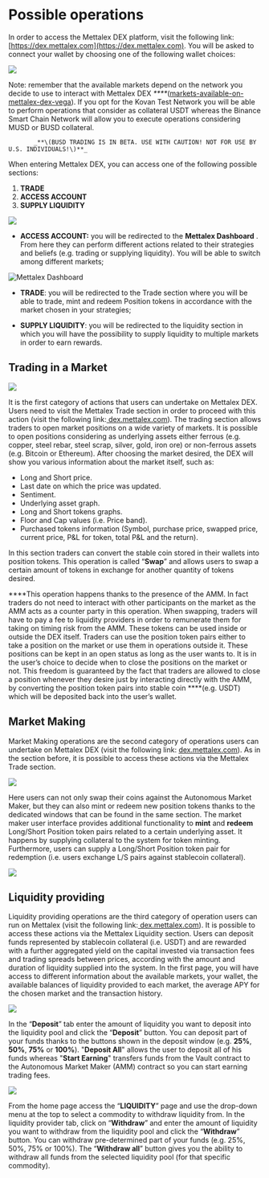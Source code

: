 # Possible operations

In order to access the Mettalex DEX platform, visit the following link: [https://dex.mettalex.com](https://dex.mettalex.com).  You will be asked to connect your wallet by choosing one of the following wallet choices:

![](https://lh3.googleusercontent.com/QVfNc5KOrcOusBktVAodWCfC47qMQ1jPai8dvDD3idW1U_A4B5Su8Rpc7UC5hwmPpZvvBUg5e9x6tv1ICdeDXE-oTW6SL2dT8qqT5pSAL5fYneYe1fJt7X7vJ_vCXLhPZLf8xDua)

Note: remember that the available markets depend on the network you decide to use to interact with Mettalex DEX _****_\([markets-available-on-mettalex-dex-vega](markets-available-on-mettalex-dex-vega.md)\). If you opt for the Kovan Test Network you will be able to perform operations that consider as collateral USDT whereas the Binance Smart Chain Network will allow you to execute operations considering MUSD or BUSD collateral. 

           _**\(BUSD TRADING IS IN BETA. USE WITH CAUTION! NOT FOR USE BY U.S. INDIVIDUALS!\)**_

When entering Mettalex DEX, you can access one of the following possible sections:

1. **TRADE**
2. **ACCESS ACCOUNT**
3. **SUPPLY LIQUIDITY**

![](.gitbook/assets/dex.png)

* **ACCESS ACCOUNT:** you will be redirected to the **Mettalex Dashboard** . From here they can perform different actions related to their strategies and beliefs \(e.g. trading or supplying liquidity\). You will be able to switch among different markets;

![Mettalex Dashboard](.gitbook/assets/1%20%281%29.png)

* **TRADE**: you will be redirected to the Trade section where you will be able to trade, mint and redeem Position tokens in accordance with the market chosen in your strategies;



* **SUPPLY LIQUIDITY**: you will be redirected to the liquidity section in which you will have the possibility to supply liquidity to multiple markets in order to earn rewards.



## **Trading in a Market**

![](.gitbook/assets/1%20%281%29.png)

It is the first category of actions that users can undertake on Mettalex DEX. Users need to visit the Mettalex Trade section in order to proceed with this action \(visit the following link:[ dex.mettalex.com](http://dex.mettalex.com/)\). The trading section allows traders to open market positions on a wide variety of markets. It is possible to open positions considering as underlying assets either ferrous \(e.g. copper, steel rebar, steel scrap, silver, gold, iron ore\) or non-ferrous assets \(e.g. Bitcoin or Ethereum\). After choosing the market desired, the DEX will show you various information about the market itself, such as:

* Long and Short price.
* Last date on which the price was updated.
* Sentiment.
* Underlying asset graph.
* Long and Short tokens graphs.
* Floor and Cap values \(i.e. Price band\).
* Purchased tokens information \(Symbol, purchase price, swapped price, current price, P&L for token, total P&L and the return\).

In this section traders can convert the stable coin stored in their wallets into position tokens. This operation is called “**Swap**” and allows users to swap a certain amount of tokens in exchange for another quantity of tokens desired.

**‌**This operation happens thanks to the presence of the AMM. In fact traders do not need to interact with other participants on the market as the AMM acts as a counter party in this operation. When swapping, traders will have to pay a fee to liquidity providers in order to remunerate them for taking on timing risk from the AMM. These tokens can be used inside or outside the DEX itself. Traders can use the position token pairs either to take a position on the market or use them in operations outside it. These positions can be kept in an open status as long as the user wants to. It is in the user’s choice to decide when to close the positions on the market or not. This freedom is guaranteed by the fact that traders are allowed to close a position whenever they desire just by interacting directly with the AMM, by converting the position token pairs into stable coin ****\(e.g. USDT\) which will be deposited back into the user’s wallet.

## **‌Market Making**

Market Making operations are the second category of operations users can undertake on Mettalex DEX \(visit the following link: [dex.mettalex.com](http://dex.mettalex.com)\). As in the section before, it is possible to access these actions via the Mettalex Trade section.

![](.gitbook/assets/3.png)

Here users can not only swap their coins against the Autonomous Market Maker, but they can also mint or redeem new position tokens thanks to the dedicated windows that can be found in the same section. The market maker user interface provides additional functionality to **mint** and **redeem** Long/Short Position token pairs related to a certain underlying asset. It happens by supplying collateral to the system for token minting. Furthermore, users can supply a Long/Short Position token pair for redemption \(i.e. users exchange L/S pairs against stablecoin collateral\).

![](.gitbook/assets/4.png)

## Liquidity providing

Liquidity providing operations are the third category of operation users can run on Mettalex \(visit the following link:[ dex.mettalex.com](http://dex.mettalex.com/)\). It is possible to access these actions via the Mettalex Liquidity section. Users can deposit funds represented by stablecoin collateral \(i.e. USDT\) and are rewarded with a further aggregated yield on the capital invested via transaction fees and trading spreads between prices, according with the amount and duration of liquidity supplied into the system. In the first page, you will have access to different information about the available markets, your wallet, the available balances of liquidity provided to each market, the average APY for the chosen market and the transaction history.

![](.gitbook/assets/2%20%281%29.png)

In the “**Deposit**” tab enter the amount of liquidity you want to deposit into the liquidity pool and click the “**Deposit**” button. You can deposit part of your funds thanks to the buttons shown in the deposit window \(e.g. **25%**, **50%**, **75%** or **100%**\). "**Deposit All**" allows the user to deposit all of his funds whereas "**Start Earning**" transfers funds from the Vault contract to the Autonomous Market Maker \(AMM\) contract so you can start earning trading fees.

![](.gitbook/assets/5.png)

From the home page access the “**LIQUIDITY**” page and use the drop-down menu at the top to select a commodity to withdraw liquidity from. In the liquidity provider tab, click on “**Withdraw**” and enter the amount of liquidity you want to withdraw from the liquidity pool and click the “**Withdraw**” button. You can withdraw pre-determined part of your funds \(e.g. 25%, 50%, 75% or 100%\). The “**Withdraw all**” button gives you the ability to withdraw all funds from the selected liquidity pool \(for that specific commodity\).

